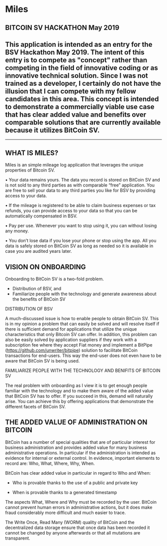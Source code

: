 # Miles

BITCOIN SV HACKATHON May 2019
--------------------------------------------------------------

This application is intended as an entry for the BSV Hackathon May 2019. The intent of this entry is to compete as "concept" rather than competing in the field of innovative coding or as innovative technical solution. Since I was not trained as a developer, I certainly do not have the illusion that I can compete with my fellow candidates in this area. This concept is intended to demonstrate a commercially viable use case that has clear added value and benefits over comparable solutions that are currently available because it utilizes BitCoin SV. 
-
--------------------------------------------------------------


WHAT IS MILES?
--------------
Miles is an simple mileage log application that leverages the unique properties of Bitcoin SV.

•	Your data remains yours. The data you record is stored on BitCoin SV and is not sold to any third parties as with comparable “free” application. You are free to sell your data to any third parties you like for BSV by providing access to your data. 

•	If the mileage is registered to be able to claim business expenses or tax refunds, you can provide access to your data so that you can be automatically compensated in BSV.

•	Pay per use. Whenever you want to stop using it, you can without losing any money.

•	You don’t lose data if you lose your phone or stop using the app. All you data is safely stored on BitCoin SV as long as needed so it is available in case you are audited years later. 




VISION ON ONBOARDING
-------------

Onboarding to BitCoin SV is a two-fold problem.
  - Distribution of BSV, and
  - Familiarize people with the technology and generate awareness about the benefits of BitCoin SV


DISTRIBUTION OF BSV

A much-discussed issue is how to enable people to obtain BitCoin SV. This is in my opinion a problem that can easily be solved and will resolve itself if there is sufficient demand for applications that utilize the unique characteristics that only Bitcoin SV can offer. In addition, this problem can also be easily solved by application suppliers if they work with a subscription fee where they accept Fiat money and implement a BitPipe (https://github.com/unwriter/bitpipe) solution to facilitate BitCoin transactions for end-users. This way the end-user does not even have to be aware that BitCoin SV is being used.

FAMILIARIZE PEOPLE WITH THE TECHNOLOGY AND BENIFITS OF BITCOIN SV

The real problem with onboarding as I view it is to get enough people familiar with the technology and to make them aware of the added value that BitCoin SV has to offer. If you succeed in this, demand will naturally arise. You can achieve this by offering applications that demonstrate the different facets of BitCoin SV.



THE ADDED VALUE OF ADMINISTRATION ON BITCOIN 
--------------------------------------------
BitCoin has a number of special qualities that are of particular interest for business administration and provides added value for many business administrative operations. In particular if the administration is intended as evidence for internal or external control. In evidence, important elements to record are: Who, What, Where, Why, When.

BitCoin has clear added value in particular in regard to Who and When:

  - Who is provable thanks to the use of a public and private key
  
  - When is provable thanks to a generated timestamp

The aspects What, Where and Why must be recorded by the user. BitCoin cannot prevent human errors in administrative actions, but it does make fraud considerably more difficult and much easier to trace.

The Write Once, Read Many (WORM) quality of BitCoin and the decentralized data storage ensure that once data has been recorded it cannot be changed by anyone afterwards or that all mutations are transparent.



